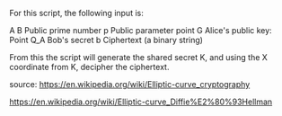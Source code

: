 For this script, the following input is:

A
B
Public prime number p
Public parameter point G
Alice's public key: Point Q_A
Bob's secret b
Ciphertext (a binary string)

From this the script will generate the shared secret K, and using the X coordinate from K, decipher the ciphertext.

source: 
https://en.wikipedia.org/wiki/Elliptic-curve_cryptography

https://en.wikipedia.org/wiki/Elliptic-curve_Diffie%E2%80%93Hellman
